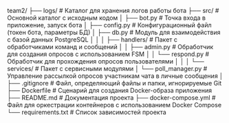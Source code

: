 team2/
├── logs/                      # Каталог для хранения логов работы бота
├── src/                       # Основной каталог с исходным кодом
│   ├── bot.py                 # Точка входа в приложение, запуск бота
│   ├── config.py              # Конфигурационный файл (токен бота, параметры БД)
│   ├── db.py                  # Модуль для взаимодействия с базой данных PostgreSQL
│   │
│   ├── handlers/              # Пакет с обработчиками команд и сообщений
│   │   ├── admin.py           # Обработчик для создания опросов с использованием FSM
│   │   └── respond.py         # Обработчик для прохождения опросов пользователями
│   │
│   └── services/              # Пакет с сервисными модулями
│       └── poll_manager.py    # Управление рассылкой опросов участникам чата в личные сообщения
│
├── .gitignore                 # Файл, определяющий файлы и папки, игнорируемые Git
├── Dockerfile                 # Сценарий для создания Docker-образа приложения
├── README.md                  # Документация проекта
├── docker-compose.yml         # Файл для оркестрации контейнеров с использованием Docker Compose
└── requirements.txt           # Список зависимостей проекта

